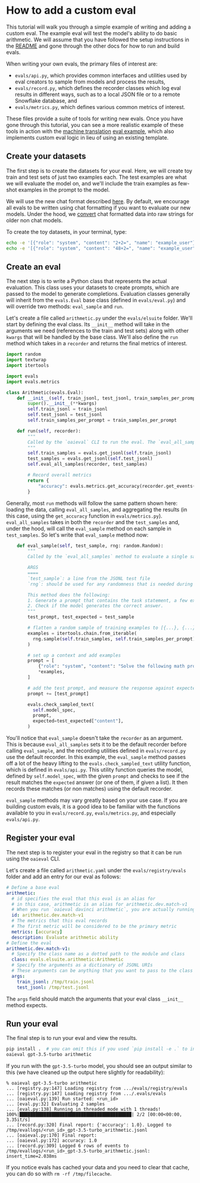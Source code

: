 # How to add a custom eval

This tutorial will walk you through a simple example of writing and adding a custom eval. The example eval will test the model's ability to do basic arithmetic. We will assume that you have followed the setup instructions in the [README](../README.md) and gone through the other docs for how to run and build evals.

When writing your own evals, the primary files of interest are:
- `evals/api.py`, which provides common interfaces and utilities used by eval creators to sample from models and process the results,
- `evals/record.py`, which defines the recorder classes which log eval results in different ways, such as to a local JSON file or to a remote Snowflake database, and
- `evals/metrics.py`, which defines various common metrics of interest.

These files provide a suite of tools for writing new evals. Once you have gone through this tutorial, you can see a more realistic example of these tools in action with the [machine translation](../evals/elsuite/translate.py) [eval example](../examples/lafand-mt.ipynb), which also implements custom eval logic in lieu of using an existing template.

## Create your datasets

The first step is to create the datasets for your eval. Here, we will create toy train and test sets of just two examples each. The test examples are what we will evaluate the model on, and we'll include the train examples as few-shot examples in the prompt to the model.

We will use the new chat format described [here](https://platform.openai.com/docs/guides/chat/introduction). By default, we encourage all evals to be written using chat formatting if you want to evaluate our new models. Under the hood, we [convert](../evals/prompt/base.py) chat formatted data into raw strings for older non chat models.

To create the toy datasets, in your terminal, type:
```bash
echo -e '[{"role": "system", "content": "2+2=", "name": "example_user"}, {"role": "system", "content": "4", "name": "example_assistant"}]\n[{"role": "system", "content": "4*4=", "name": "example_user"}, {"role": "system", "content": "16", "name": "example_assistant"}]' > /tmp/train.jsonl
echo -e '[{"role": "system", "content": "48+2=", "name": "example_user"}, {"role": "system", "content": "50", "name": "example_assistant"}]\n[{"role": "system", "content": "5*20=", "name": "example_user"}, {"role": "system", "content": "100", "name": "example_assistant"}]' > /tmp/test.jsonl
```

## Create an eval

The next step is to write a Python class that represents the actual evaluation. This class uses your datasets to create prompts, which are passed to the model to generate completions. Evaluation classes generally will inherit from the `evals.Eval` base class (defined in `evals/eval.py`) and will override two methods: `eval_sample` and `run`.

Let's create a file called `arithmetic.py` under the `evals/elsuite` folder. We'll start by defining the eval class. Its `__init__` method will take in the arguments we need (references to the train and test sets) along with other `kwargs` that will be handled by the base class. We'll also define the `run` method which takes in a `recorder` and returns the final metrics of interest.

```python
import random
import textwrap
import itertools

import evals
import evals.metrics

class Arithmetic(evals.Eval):
    def __init__(self, train_jsonl, test_jsonl, train_samples_per_prompt=2, **kwargs):
        super().__init__(**kwargs)
        self.train_jsonl = train_jsonl
        self.test_jsonl = test_jsonl
        self.train_samples_per_prompt = train_samples_per_prompt

    def run(self, recorder):
        """
        Called by the `oaieval` CLI to run the eval. The `eval_all_samples` method calls `eval_sample`.
        """
        self.train_samples = evals.get_jsonl(self.train_jsonl)
        test_samples = evals.get_jsonl(self.test_jsonl)
        self.eval_all_samples(recorder, test_samples)

        # Record overall metrics
        return {
            "accuracy": evals.metrics.get_accuracy(recorder.get_events("match")),
        }
```

Generally, most `run` methods will follow the same pattern shown here: loading the data, calling `eval_all_samples`, and aggregating the results (in this case, using the `get_accuracy` function in `evals/metrics.py`). `eval_all_samples` takes in both the `recorder` and the `test_samples` and, under the hood, will call the `eval_sample` method on each sample in `test_samples`. So let's write that `eval_sample` method now:

```python
    def eval_sample(self, test_sample, rng: random.Random):
        """
        Called by the `eval_all_samples` method to evaluate a single sample.

        ARGS
        ====
        `test_sample`: a line from the JSONL test file
        `rng`: should be used for any randomness that is needed during evaluation

        This method does the following:
        1. Generate a prompt that contains the task statement, a few examples, and the test question.
        2. Check if the model generates the correct answer.
        """
        test_prompt, test_expected = test_sample

        # flatten a random sample of training examples to [{...}, {...}]
        examples = itertools.chain.from_iterable(
          rng.sample(self.train_samples, self.train_samples_per_prompt)
        )

        # set up a context and add examples
        prompt = [
            {"role": "system", "content": "Solve the following math problems"},
            *examples,
        ]

        # add the test prompt, and measure the response against expected result
        prompt += [test_prompt]

        evals.check_sampled_text(
          self.model_spec, 
          prompt, 
          expected=test_expected["content"],
        )
```
You'll notice that `eval_sample` doesn't take the `recorder` as an argument. This is because `eval_all_samples` sets it to be the default recorder before calling `eval_sample`, and the recording utilities defined in `evals/record.py` use the default recorder. In this example, the `eval_sample` method passes off a lot of the heavy lifting to the `evals.check_sampled_text` utility function, which is defined in `evals/api.py`. This utility function queries the model, defined by `self.model_spec`, with the given `prompt` and checks to see if the result matches the `expected` answer (or one of them, if given a list). It then records these matches (or non matches) using the default recorder.

`eval_sample` methods may vary greatly based on your use case. If you are building custom evals, it is a good idea to be familiar with the functions available to you in `evals/record.py`, `evals/metrics.py`, and especially `evals/api.py`.

## Register your eval

The next step is to register your eval in the registry so that it can be run using the `oaieval` CLI.

Let's create a file called `arithmetic.yaml` under the `evals/registry/evals` folder and add an entry for our eval as follows:

```yaml
# Define a base eval
arithmetic:
  # id specifies the eval that this eval is an alias for
  # in this case, arithmetic is an alias for arithmetic.dev.match-v1
  # When you run `oaieval davinci arithmetic`, you are actually running `oaieval davinci arithmetic.dev.match-v1`
  id: arithmetic.dev.match-v1
  # The metrics that this eval records
  # The first metric will be considered to be the primary metric
  metrics: [accuracy]
  description: Evaluate arithmetic ability
# Define the eval
arithmetic.dev.match-v1:
  # Specify the class name as a dotted path to the module and class
  class: evals.elsuite.arithmetic:Arithmetic
  # Specify the arguments as a dictionary of JSONL URIs
  # These arguments can be anything that you want to pass to the class constructor
  args:
    train_jsonl: /tmp/train.jsonl
    test_jsonl: /tmp/test.jsonl
```

The `args` field should match the arguments that your eval class `__init__` method expects.

## Run your eval

The final step is to run your eval and view the results.

```sh
pip install .  # you can omit this if you used `pip install -e .` to install
oaieval gpt-3.5-turbo arithmetic
```

If you run with the `gpt-3.5-turbo` model, you should see an output similar to this (we have cleaned up the output here slightly for readability):

```
% oaieval gpt-3.5-turbo arithmetic
... [registry.py:147] Loading registry from .../evals/registry/evals
... [registry.py:147] Loading registry from .../.evals/evals
... [oaieval.py:139] Run started: <run_id>
... [eval.py:32] Evaluating 2 samples
... [eval.py:138] Running in threaded mode with 1 threads!
100%|██████████████████████████████████████████| 2/2 [00:00<00:00,  3.35it/s]
... [record.py:320] Final report: {'accuracy': 1.0}. Logged to /tmp/evallogs/<run_id>_gpt-3.5-turbo_arithmetic.jsonl
... [oaieval.py:170] Final report:
... [oaieval.py:172] accuracy: 1.0
... [record.py:309] Logged 6 rows of events to /tmp/evallogs/<run_id>_gpt-3.5-turbo_arithmetic.jsonl: insert_time=2.038ms
```

If you notice evals has cached your data and you need to clear that cache, you can do so with `rm -rf /tmp/filecache`.
